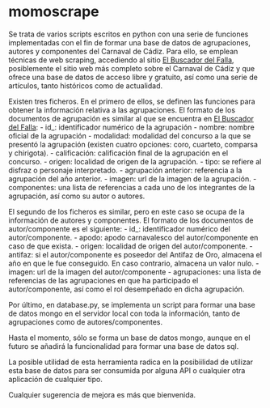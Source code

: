 #   momoscrape
Se trata de varios scripts escritos en python con una serie de funciones implementadas con el fin de formar una base de datos de
agrupaciones, autores y componentes del Carnaval de Cádiz. Para ello, se emplean técnicas de web scraping, accediendo al sitio 
[El Buscador del Falla](https://www.elbuscadordelfalla.com/Home/Index), posiblemente el sitio web más completo sobre el Carnaval de 
Cádiz y que ofrece una base de datos de acceso libre y gratuito, así como una serie de artículos, tanto históricos como de actualidad.

Existen tres ficheros. En el primero de ellos, se definen las funciones para obtener la información relativa a las agrupaciones.
El formato de los documentos de agrupación es similar al que se encuentra en [El Buscador del Falla](https://www.elbuscadordelfalla.com/Home/Index):
    -   id_: identificador numérico de la agrupación
    -   nombre: nombre oficial de la agrupación 
    -   modalidad: modalidad del concurso a la que se presentó la agrupación (existen cuatro opciones: coro, cuarteto, comparsa
        y chirigota).
    -   calificación: calificación final de la agrupación en el concurso.
    -   origen: localidad de origen de la agrupación. 
    -   tipo: se refiere al disfraz o personaje interpretado.
    -   agrupación anterior: referencia a la agrupación del año anterior.
    -   imagen: url de la imagen de la agrupación.
    -   componentes: una lista de referencias a cada uno de los integrantes de la agrupación, así como su autor o autores.

El segundo de los ficheros es similar, pero en este caso se ocupa de la información de autores y componentes. El formato de los
documentos de autor/componente es el siguiente:
    -   id_: identificador numérico del autor/componente.
    -   apodo: apodo carnavalesco del autor/componente en caso de que exista.
    -   origen: localidad de origen del autor/componente.
    -   antifaz: si el autor/componente es poseedor del Antifaz de Oro, almacena el año en que le fue conseguido. En caso contrario,
        almacena un valor nulo.
    -   imagen: url de la imagen del autor/componente
    -   agrupaciones: una lista de referencias de las agrupaciones en que ha participado el autor/componente, así como el rol 
        desempeñado en dicha agrupación.

Por último, en database.py, se implementa un script para formar una base de datos mongo en el servidor local con toda la información, 
tanto de agrupaciones como de autores/componentes.

Hasta el momento, sólo se forma un base de datos mongo, aunque en el futuro se añadirá la funcionalidad para formar una base de datos sql.

La posible utilidad de esta herramienta radica en la posibiilidad de utilizar esta base de datos para ser consumida por alguna API o
cualquier otra aplicación de cualquier tipo.

Cualquier sugerencia de mejora es más que bienvenida.